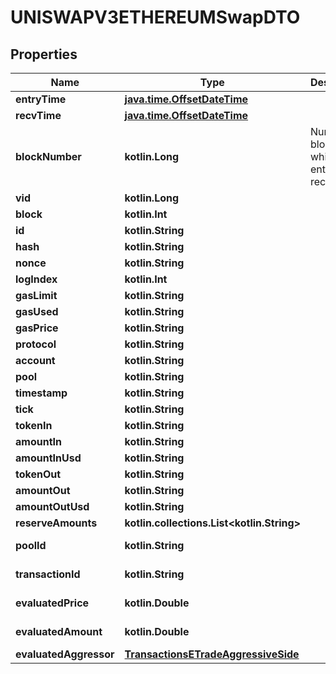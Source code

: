 
# UNISWAPV3ETHEREUMSwapDTO

## Properties
Name | Type | Description | Notes
------------ | ------------- | ------------- | -------------
**entryTime** | [**java.time.OffsetDateTime**](java.time.OffsetDateTime.md) |  |  [optional]
**recvTime** | [**java.time.OffsetDateTime**](java.time.OffsetDateTime.md) |  |  [optional]
**blockNumber** | **kotlin.Long** | Number of block in which entity was recorded. |  [optional]
**vid** | **kotlin.Long** |  |  [optional]
**block** | **kotlin.Int** |  |  [optional]
**id** | **kotlin.String** |  |  [optional]
**hash** | **kotlin.String** |  |  [optional]
**nonce** | **kotlin.String** |  |  [optional]
**logIndex** | **kotlin.Int** |  |  [optional]
**gasLimit** | **kotlin.String** |  |  [optional]
**gasUsed** | **kotlin.String** |  |  [optional]
**gasPrice** | **kotlin.String** |  |  [optional]
**protocol** | **kotlin.String** |  |  [optional]
**account** | **kotlin.String** |  |  [optional]
**pool** | **kotlin.String** |  |  [optional]
**timestamp** | **kotlin.String** |  |  [optional]
**tick** | **kotlin.String** |  |  [optional]
**tokenIn** | **kotlin.String** |  |  [optional]
**amountIn** | **kotlin.String** |  |  [optional]
**amountInUsd** | **kotlin.String** |  |  [optional]
**tokenOut** | **kotlin.String** |  |  [optional]
**amountOut** | **kotlin.String** |  |  [optional]
**amountOutUsd** | **kotlin.String** |  |  [optional]
**reserveAmounts** | **kotlin.collections.List&lt;kotlin.String&gt;** |  |  [optional]
**poolId** | **kotlin.String** |  |  [optional] [readonly]
**transactionId** | **kotlin.String** |  |  [optional] [readonly]
**evaluatedPrice** | **kotlin.Double** |  |  [optional] [readonly]
**evaluatedAmount** | **kotlin.Double** |  |  [optional] [readonly]
**evaluatedAggressor** | [**TransactionsETradeAggressiveSide**](TransactionsETradeAggressiveSide.md) |  |  [optional]



